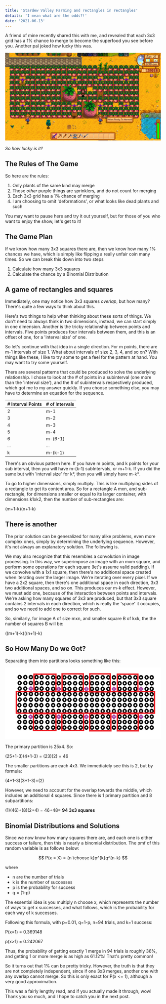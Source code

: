 ```yaml
---
title: 'Stardew Valley Farming and rectangles in rectangles'
details: 'I mean what are the odds?!'
date: '2021-06-13'
---
```


A friend of mine recently shared this with me, and revealed that each 3x3 grid has a 1% chance to merge to become the superfood you see before you. Another pal joked how lucky this was.

![crop_stardew_valley.png](crop_stardew_valley.png)

*So how lucky is it?*

## The Rules of The Game

So here are the rules:

1. Only plants of the same kind may merge
2. Those *other* purple things are sprinklers, and do not count for merging
3. Each 3x3 grid has a 1% chance of merging 
4. I am choosing to omit 'deformations', or what looks like dead plants and such

You may want to pause here and try it out yourself, but for those of you who want to enjoy the show, let's get to it!

## The Game Plan

If we know how many 3x3 squares there are, then we know how many 1% chances we have, which is simply like flipping a really unfair coin many times. So we can break this down into two steps

1. Calculate how many 3x3 squares
2. Calculate the chance by a Binomial Distribution

## A game of rectangles and squares

Immediately, one may notice how 3x3 squares *overlap*, but how many? There's quite a few ways to think about this.

Here's two things to help when thinking about these sorts of things. We don't need to always think in two dimensions, instead, we can start simply in one dimension. Another is the tricky relationship between points and intervals. Five points produces four intervals between them, and this is an offset of one, for a 'interval size' of one.

So let's continue with that idea in a single direction. For m points, there are m-1 intervals of size 1. What about intervals of size 2, 3, 4, and so on? With things like these, I like to try some to get a feel for the pattern at hand. You may want to try some yourself.

There are several patterns that could be produced to solve the underlying relationship. I chose to look at the # of points in a subinterval (one more than the 'interval size'), and the # of subintervals respectively produced, which got me to my answer quickly. If you choose something else, you may have to determine an equation for the sequence.

| # Interval Points | # of Intervals |
| ---------------- | --------------- |
| 2                | m-1             |
| 3                | m-2             |
| 4                | m-3             |
| 5                | m-4             |
| 6                | m-(6-1)         |
| ...              | ...             |
| k                | m-(k-1)         |

There's an obvious pattern here. If you have m points, and k points for your sub interval, then you will have m-(k-1) subIntervals, or m+1-k. If you did the same but with 'interval size' for k*, then you will simply have m-k*.

To go to higher dimensions, simply multiply. This is like multiplying sides of a rectangle to get its content area. So for a rectangle A mxn, and sub-rectangle, for dimensions smaller or equal to its larger container, with dimensions k1xk2, then the number of sub-rectangles are:

(m+1-k)(n+1-k)

## There is another

The prior solution can be generalized for many alike problems, even more complex ones, simply by determining the underlying sequence. However, it's not always an explanatory solution. The following is.

We may also recognize that this resembles a convolution in image processing. In this way, we superimpose an image with an mxm square, and perform some operations for each square (let's assume valid padding). If we convolve with a 1x1 square, then there's no additional space created when iterating over the larger image. We're iterating over every pixel. If we have a 2x2 square, then there's one additional space in each direction, 3x3 two additional spaces, and so on. This produces our m-k effect. However, we must add one, because of the interaction between points and intervals. We're asking how many squares of 3x3 are produced, but that 3x3 square contains 2 intervals in each direction, which is really the 'space' it occupies, and so we need to add one to correct for such.

So, similarly, for image A of size mxn, and smaller square B of kxk, the the number of squares B will be:

((m+1)-k)((n+1)-k)

## So How Many Do we Got?

Separating them into partitions looks something like this:

![grid-partition.png](grid-partition.png)

The primary partition is 25x4. So:

(25+1-3)(4+1-3) = (23)(2) = 46

The smaller partitions are each 4x3. We immediately see this is 2, but by formula:

(4+1-3)(3+1-3)=(2)

However, we need to account for the overlap towards the middle, which includes an additional 4 squares. Since there is 1 primary partition and 8 subpartitions:

(1)(46)+(8)(2+4) = 46+48= **94 3x3 squares**

## Binomial Distributions and Solutions

Since we now know how many squares there are, and each one is either success or failure, then this is nearly a binomial distribution. The pmf of this random variable is as follows below:

$$
P(x = X) = {n \choose k}p^{k}q^{n-k}
$$

where
- n are the number of trials
- k is the number of successes
- p is the probability for success
- q = (1-p)

The essential idea is you multiply n choose x, which represents the number of ways to get x successes, and what follows, which is the probability for each way of k successes.

Following this formula, with p=0.01, q=1-p, n=94 trials, and k=1 success:

P(x=1) = 0.369148

p(x>1) = 0.242067

Thus, the probability of getting exactly 1 merge in 94 trials is roughly 36%, and getting 1 or more merge is as high as 61.12%! That's pretty common!

So it turns out that 1% can be pretty tricky. However, the truth is that they are not completely independent, since if one 3x3 merges, another one with any overlap cannot merge. So this is only exact for P(x <= 1), although a very good approximation.

This was a fairly lengthy read, and if you actually made it through, wow! Thank you so much, and I hope to catch you in the next post.

